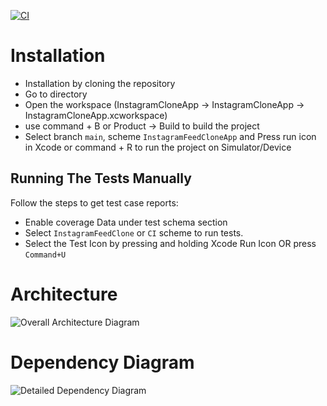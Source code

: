 [![CI](https://github.com/afsalkp007/InstagramFeedCloneApp/actions/workflows/CI.yml/badge.svg)](https://github.com/afsalkp007/InstagramFeedCloneApp/actions/workflows/CI.yml)

# Installation

* Installation by cloning the repository
* Go to directory
* Open the workspace (InstagramCloneApp -> InstagramCloneApp -> InstagramCloneApp.xcworkspace)
* use command + B or Product -> Build to build the project
* Select branch `main`, scheme `InstagramFeedCloneApp` and Press run icon in Xcode or command + R to run the project on Simulator/Device

## Running The Tests Manually 

Follow the steps to get test case reports:
* Enable coverage Data under test schema section
* Select `InstagramFeedClone` or `CI` scheme to run tests.
* Select the Test Icon by pressing and holding Xcode Run Icon OR press `Command+U`

# Architecture

 ![Overall Architecture Diagram](https://github.com/user-attachments/assets/2220f6e5-61b7-46e3-9890-66823fd509fc)

# Dependency Diagram

![Detailed Dependency Diagram](https://github.com/user-attachments/assets/b15db26f-966a-40f9-8424-f1a2584e4a45)
